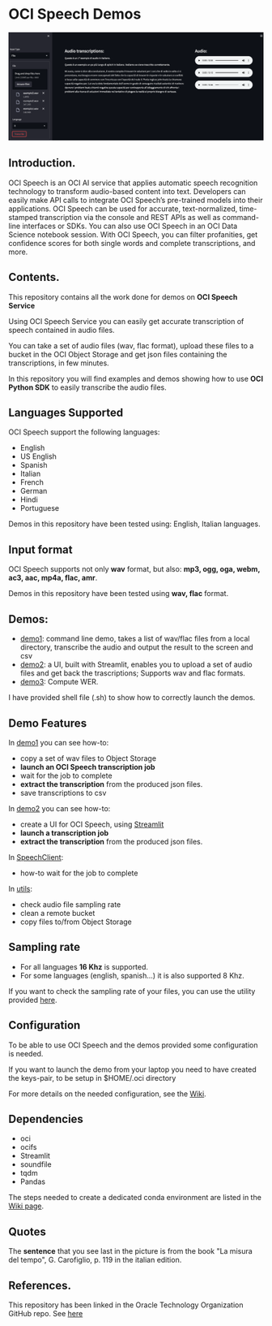 # OCI Speech Demos
![UI demo2](./ui_printscreen.png)

## Introduction.
OCI Speech is an OCI AI service that applies automatic speech recognition technology to transform audio-based content into text. 
Developers can easily make API calls to integrate OCI Speech’s pre-trained models into their applications. OCI Speech can be used for accurate, 
text-normalized, time-stamped transcription via the console and REST APIs as well as command-line interfaces or SDKs. You can also use OCI 
Speech in an OCI Data Science notebook session. With OCI Speech, you can filter profanities, get confidence scores for both single words 
and complete transcriptions, and more. 

## Contents.
This repository contains all the work done for demos on **OCI Speech Service**

Using OCI Speech Service you can easily get accurate transcription of speech contained in audio files.

You can take a set of audio files (wav, flac format), upload these files to a bucket in the OCI Object Storage and
get json files containing the transcriptions, in few minutes.

In this repository you will find examples and demos showing how to use **OCI Python SDK** to easily transcribe the audio files.

## Languages Supported
OCI Speech support the following languages:
* English
* US English
* Spanish
* Italian
* French
* German
* Hindi
* Portuguese

Demos in this repository have been tested using: English, Italian languages.

## Input format
OCI Speech supports not only **wav** format, but also: **mp3, ogg, oga, webm, ac3, aac, mp4a, flac, amr**.

Demos in this repository have been tested using **wav, flac** format. 

## Demos:
* [demo1](./demo1_main.py): command line demo, takes a list of wav/flac files from a local directory, transcribe the audio and output the result to the screen and csv
* [demo2](./demo2.py): a UI, built with Streamlit, enables you to upload a set of audio files and get back the trascriptions; Supports wav and flac formats.
* [demo3](./demo3.py): Compute WER.

I have provided shell file (.sh) to show how to correctly launch the demos.

## Demo Features
In [demo1](./demo1.py) you can see how-to: 
* copy a set of wav files to Object Storage
* **launch an OCI Speech transcription job**
* wait for the job to complete
* **extract the transcription** from the produced json files.
* save transcriptions to csv

In [demo2](./demo2.py) you can see how-to:
* create a UI for OCI Speech, using [Streamlit](https://streamlit.io/)
* **launch a transcription job**
* **extract the transcription** from the produced json files.

In [SpeechClient](./speech_client.py):
* how-to wait for the job to complete

In [utils](./utils.py):
* check audio file sampling rate
* clean a remote bucket
* copy files to/from Object Storage

## Sampling rate
* For all languages **16 Khz** is supported. 
* For some languages (english, spanish...) it is also supported 8 Khz.

If you want to check the sampling rate of your files, you can use the utility provided [here](./check_sample_rate.py).

## Configuration
To be able to use OCI Speech and the demos provided some configuration is needed.

If you want to launch the demo from your laptop you need to have created the keys-pair, to be setup in $HOME/.oci directory

For more details on the needed configuration, see the [Wiki](https://github.com/luigisaetta/oci-speech-demos/wiki).

## Dependencies
* oci
* ocifs
* Streamlit
* soundfile
* tqdm
* Pandas

The steps needed to create a dedicated conda environment are listed in the [Wiki page](https://github.com/luigisaetta/oci-speech-demos/wiki/Creating-a-conda-env).

## Quotes
The **sentence** that you see last in the picture is from the book "La misura del tempo", G. Carofiglio, p. 119 in the italian edition.

## References.
This repository has been linked in the Oracle Technology Organization GitHub repo.
See [here](https://github.com/oracle-devrel/technology-engineering/tree/main/app-dev/ai-cloud-services/ai-speech) 
